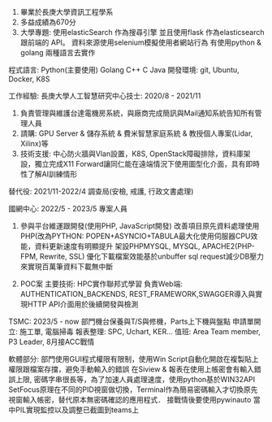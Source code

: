 1. 畢業於長庚大學資訊工程學系
2. 多益成績為670分
3. 大學專題: 使用elasticSearch 作為搜尋引擎 並且使用flask 作為elasticsearch跟前端的 API。 資料來源使用selenium模擬使用者網站行為 有使用python & golang 兩種語言去實作

程式語言: Python(主要使用) Golang C++ C Java
開發環境: git, Ubuntu, Docker, K8S


工作經驗:
長庚大學人工智慧研究中心技士: 2020/8 - 2021/11
1. 負責管理與維護台達電機房系統，與廠商完成簡訊與Mail通知系統告知所有管理人員
2. 請購: GPU Server & 儲存系統 & 費米智慧家庭系統 & 教授個人專案(Lidar, Xilinx)等
4. 技術支援: 中心防火牆與Vlan設置，K8S, OpenStack障礙排除，資料庫架設，獨立完成X11 Forward讓同仁能在遠端情況下使用圖型化介面，具有即時性了解AI訓練情形

替代役: 2021/11-2022/4
調查局(安檢, 戒護, 行政文書處理)

國網中心: 2022/5 - 2023/5
專案人員
1. 參與平台維運跟開發(使用PHP, JavaScript開發)
   改善項目原先資料處理使用PHP(改為PYTHON: POPEN+ASYNCIO+TABULA最大化使用伺服器CPU效能，資料更新速度有明顯提升
   架設PHPMYSQL, MYSQL, APACHE2(PHP-FPM, Rewrite, SSL)
   優化下載檔案效能基於unbuffer sql request減少DB壓力來實現百萬筆資料下載無中斷

2. POC案
   主要技術: HPC實作聯邦式學習
   負責Web端: AUTHENTICATION_BACKENDS, REST_FRAMEWORK,SWAGGER導入與實現HTTP API介面用於後續開發與檢測

TSMC: 2023/5 - now
部門機台保養與T/S與修機，Parts上下機與盤點
申請單開立: 施工單, 電腦掃毒
報表整理: SPC, Uchart, KER...
值班: Area Team member, P3 Leader, 8月接ACC戰情

軟體部分: 
部門使用GUI程式權限有限制，使用Win Script自動化開啟在複製貼上權限跟檔案存擋，避免手動輸入的錯誤
在Siview & 報表在使用上帳密會有輸入錯誤上限, 密碼字串很長等，為了加速人員處理速度，使用python基於WIN32API SetFocus原理在不同的PID視窗做切換，Terminal作為簡易密碼輸入才切換原先視窗輸入帳密，替代原本無密碼確認的應用程式．
接戰情後要使用pywinauto 當中PIL實現監控以及調整已截圖到teams上
